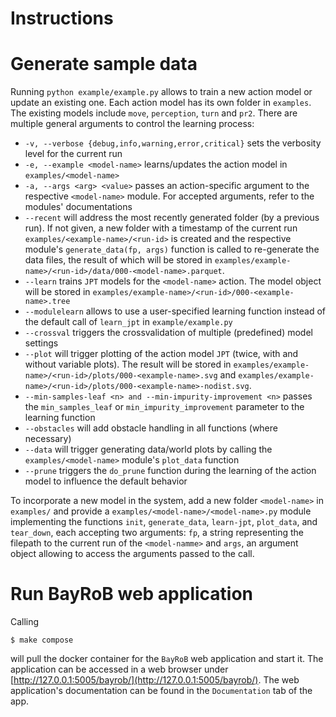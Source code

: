 Instructions
============

# Generate sample data

Running `python example/example.py` allows to train a new action model or update an existing one. Each action model has 
its own folder in `examples`. The existing models include `move`, `perception`, `turn` and `pr2`. There are multiple 
general arguments to control the learning process:
* `-v, --verbose {debug,info,warning,error,critical}` sets the verbosity level for the current run
* `-e, --example <model-name>` learns/updates the action model in `examples/<model-name>`
* `-a, --args <arg> <value>` passes an action-specific argument to the respective `<model-name>` module. For accepted 
arguments, refer to the modules' documentations
* `--recent` will address the most recently generated folder (by a previous run). If not given, a new folder with 
a timestamp of the current run `examples/<example-name>/<run-id>` is created and the respective module's 
`generate_data(fp, args)` function is called to re-generate the data files, the result of which will be stored in 
`examples/example-name>/<run-id>/data/000-<model-name>.parquet`.
* `--learn` trains `JPT` models for the `<model-name>` action. The model object will be stored in 
`examples/example-name>/<run-id>/000-<example-name>.tree`
* `--modulelearn` allows to use a user-specified learning function instead of the default call of `learn_jpt` in 
`example/example.py`
* `--crossval` triggers the crossvalidation of multiple (predefined) model settings 
* `--plot` will trigger plotting of the action model `JPT` (twice, with and without variable plots). 
The result will be stored in `examples/example-name>/<run-id>/plots/000-<example-name>.svg` and 
`examples/example-name>/<run-id>/plots/000-<example-name>-nodist.svg`.
* `--min-samples-leaf <n> and --min-impurity-improvement <n>` passes the `min_samples_leaf` or 
`min_impurity_improvement` parameter to the learning function 
* `--obstacles` will add obstacle handling in all functions (where necessary)
* `--data` will trigger generating data/world plots by calling the `examples/<model-name>` module's `plot_data` 
function
* `--prune` triggers the `do_prune` function during the learning of the action model to influence the default behavior

To incorporate a new model in the system, add a new folder `<model-name>` in `examples/` and provide a 
`examples/<model-name>/<model-name>.py` module implementing the functions `init`, `generate_data`, `learn-jpt`, 
`plot_data`, and `tear_down`, each accepting two arguments: `fp`, a string representing the filepath to the current 
run of the `<model-namme>` and `args`, an argument object allowing to access the arguments passed to the call. 

# Run BayRoB web application

Calling

    $ make compose

will pull the docker container for the `BayRoB` web application and start it. 
The application can be accessed in a web browser under [http://127.0.0.1:5005/bayrob/](http://127.0.0.1:5005/bayrob/).
The web application's documentation can be found in the `Documentation` tab of the app.